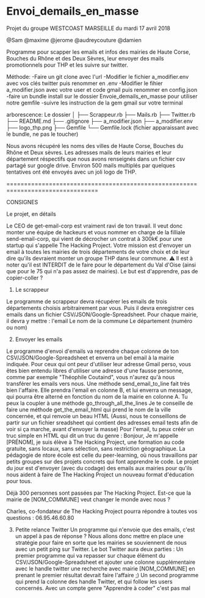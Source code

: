 ﻿# Envoi_demails_en_masse
Projet du groupe WESTCOAST MARSEILLE du mardi 17 avril 2018















@Sam
@maxime
@jerome
@audreycouture
@damien

Programme pour scapper les emails et infos des mairies de Haute Corse, Bouches du Rhône et des Deux Sèvres, leur envoyer des mails promotionnels pour THP et les suivre sur twitter.

Méthode:
-Faire un git clone avec l'url
-Modifier le fichier a_modifier.env avec vos clés twitter puis renommer en .env
-Modifier le fihier a_modifier.json avec votre user et code gmail puis renommer en config.json
-faire un bundle install sur le dossier Envoie_demails_en_masse pour utiliser notre gemfile
-suivre les instruction de la gem gmail sur votre terminal


arborescence:
Le dossier
│
├── Scrappeur.rb
├── Mails.rb
├── Twitter.rb
├── README.md
├── .gitignore
├── a_modifier.json
├── a_modifier.env
├── logo_thp.png
├── Gemfile
└── Gemfile.lock (fichier apparaissant avec le bundle, ne pas le toucher)


Nous avons récupéré les noms des villes de Haute Corse, Bouches du Rhône et Deux sèvres. Les adresses mails de leurs mairies et leur département réspectifs que nous avons renseignés dans un fichier csv partagé sur google drive. Environ 500 mails multiplés par quelques tentatives ont été envoyés avec un joli logo de THP.

================================================================================


CONSIGNES

Le projet, en détails

Le CEO de get-email-corp est vraiment ravi de ton travail. Il veut donc monter une équipe de hackeurs et vous nommer en charge de la filliale send-email-corp, qui vient de décrocher un contrat à 300k€ pour une startup qui s'appelle The Hacking Project. Votre mission est d'envoyer un email à toutes les mairies de trois départements de votre choix et de leur dire qu'ils devraient monter un groupe THP dans leur commune.
⚠️ Il est à noter qu'il est INTERDIT de le faire pour le département du Val d'Oise (ainsi que pour le 75 qui n'a pas assez de mairies). Le but est d'apprendre, pas de copier-coller ?

1. Le scrappeur

Le programme de scrappeur devra récupérer les emails de trois départements choisis arbitrairement par vous. Puis il devra enregistrer ces emails dans un fichier CSV/JSON/Google-Spreadsheet. Pour chaque mairie, il devra y mettre :
l'email
Le nom de la commune
Le département (numéro ou nom)

2. Envoyer les emails

Le programme d'envoi d'emails va reprendre chaque colonne de ton CSV/JSON/Google-Spreadsheet et enverra un bel email à la mairie indiquée. Pour ceux qui ont peur d'utiliser leur adresse Gmail perso, vous êtes bien entendu libres d'utiliser une adresse d'une fausse personne, comme par exemple "Théophile Coutaind", vous n'aurez qu'à nous transférer les emails vers nous.
Une méthode send_email_to_line fait très bien l'affaire. Elle prendra l'email en colonne B, et lui enverra un message, qui pourra être alterné en fonction du nom de la mairie en colonne A.
Tu peux la coupler à une méthode go_through_all_the_lines
Je te conseille de faire une méthode get_the_email_html qui prend le nom de la ville concernée, et qui renvoie un beau HTML
(Aussi, nous te conseillons de partir sur un fichier sreadsheet qui contient des adresses email tests afin de voir si ça marche, avant d'envoyer la masse)
Pour l'email, tu peux créér un truc simple en HTML qui dit un truc du genre :
Bonjour,
Je m'appelle [PRÉNOM], je suis élève à The Hacking Project, une formation au code gratuite, sans locaux, sans sélection, sans restriction géographique. La pédagogie de ntore école est celle du peer-learning, où nous travaillons par petits groupes sur des projets concrets qui font apprendre le code. Le projet du jour est d'envoyer (avec du codage) des emails aux mairies pour qu'ils nous aident à faire de The Hacking Project un nouveau format d'éducation pour tous.

Déjà 300 personnes sont passées par The Hacking Project. Est-ce que la mairie de [NOM_COMMUNE] veut changer le monde avec nous ?


Charles, co-fondateur de The Hacking Project pourra répondre à toutes vos questions : 06.95.46.60.80

3. Petite relance Twitter
Un programme qui n'envoie que des emails, c'est un appel à pas de réponse ? Nous allons donc mettre en place une stratégie pour faire en sorte que les mairies se souviennent de nous avec un petit ping sur Twitter.
Le bot Twitter aura deux parties :
Un premier programme qui va repasser sur chaque élément du CSV/JSON/Google-Spreadsheet et ajouter une colonne supplémentaire avec le handle twitter
une recherche avec mairie [NOM_COMMUNE] en prenant le premier résultat devrait faire l'affaire ;)
Un second programme qui prend la colonne des handle Twitter, et qui follow les users concernés. Avec un compte genre "Apprendre à coder" c'est pas mal



